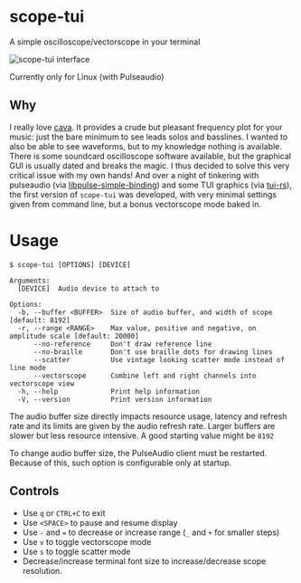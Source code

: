 # scope-tui
A simple oscilloscope/vectorscope in your terminal

![scope-tui interface](https://cdn.alemi.dev/scope-tui.png)

Currently only for Linux (with Pulseaudio)

## Why
I really love [cava](https://github.com/karlstav/cava). It provides a crude but pleasant frequency plot for your music: just the bare minimum to see leads solos and basslines.
I wanted to also be able to see waveforms, but to my knowledge nothing is available. There is some soundcard oscilloscope software available, but the graphical GUI is usually dated and breaks the magic.
I thus decided to solve this very critical issue with my own hands! And over a night of tinkering with pulseaudio (via [libpulse-simple-binding](https://crates.io/crates/libpulse-simple-binding)) and some TUI graphics (via [tui-rs](https://github.com/fdehau/tui-rs)), 
the first version of `scope-tui` was developed, with very minimal settings given from command line, but a bonus vectorscope mode baked in.

# Usage
```
$ scope-tui [OPTIONS] [DEVICE]

Arguments:
  [DEVICE]  Audio device to attach to

Options:
  -b, --buffer <BUFFER>  Size of audio buffer, and width of scope [default: 8192]
  -r, --range <RANGE>    Max value, positive and negative, on amplitude scale [default: 20000]
      --no-reference     Don't draw reference line
      --no-braille       Don't use braille dots for drawing lines
      --scatter          Use vintage looking scatter mode instead of line mode
      --vectorscope      Combine left and right channels into vectorscope view
  -h, --help             Print help information
  -V, --version          Print version information
```

The audio buffer size directly impacts resource usage, latency and refresh rate and its limits are given by the audio refresh rate. Larger buffers are slower but less resource intensive. A good starting value might be `8192`

To change audio buffer size, the PulseAudio client must be restarted. Because of this, such option is configurable only at startup.

## Controls
* Use `q` or `CTRL+C` to exit
* Use `<SPACE>` to pause and resume display
* Use `-` and `=` to decrease or increase range (`_` and `+` for smaller steps)
* Use `v` to toggle vectorscope mode
* Use `s` to toggle scatter mode
* Decrease/increase terminal font size to increase/decrease scope resolution.

